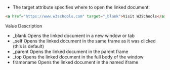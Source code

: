 - The target attribute specifies where to open the linked document:

```html
<a href="https://www.w3schools.com" target="_blank">Visit W3Schools</a>
```

Value Description
- \_blank Opens the linked document in a new window or tab
- \_self Opens the linked document in the same frame as it was clicked (this is default)
- \_parent Opens the linked document in the parent frame
- \_top Opens the linked document in the full body of the window
- framename Opens the linked document in the named iframe

